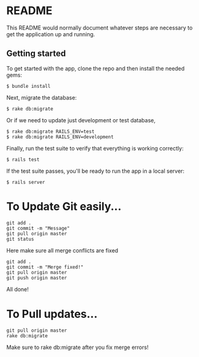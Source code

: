 # README

This README would normally document whatever steps are necessary to get the
application up and running.

## Getting started

To get started with the app, clone the repo and then install the needed gems:

```
$ bundle install
```

Next, migrate the database:

```
$ rake db:migrate
```

Or if we need to update just development or test database,

```
$ rake db:migrate RAILS_ENV=test
$ rake db:migrate RAILS_ENV=development
```

Finally, run the test suite to verify that everything is working correctly:

```
$ rails test
```

If the test suite passes, you'll be ready to run the app in a local server:

```
$ rails server
```

# To Update Git easily...

```
git add .
git commit -m "Message"
git pull origin master
git status
```

Here make sure all merge conflicts are fixed

```
git add .
git commit -m "Merge fixed!"
git pull origin master
git push origin master
```

All done!

# To Pull updates...

```
git pull origin master
rake db:migrate
```

Make sure to rake db:migrate after you fix merge errors!
